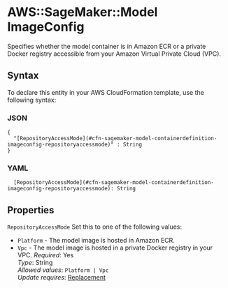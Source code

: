 # AWS::SageMaker::Model ImageConfig<a name="aws-properties-sagemaker-model-containerdefinition-imageconfig"></a>

Specifies whether the model container is in Amazon ECR or a private Docker registry accessible from your Amazon Virtual Private Cloud \(VPC\)\.

## Syntax<a name="aws-properties-sagemaker-model-containerdefinition-imageconfig-syntax"></a>

To declare this entity in your AWS CloudFormation template, use the following syntax:

### JSON<a name="aws-properties-sagemaker-model-containerdefinition-imageconfig-syntax.json"></a>

```
{
  "[RepositoryAccessMode](#cfn-sagemaker-model-containerdefinition-imageconfig-repositoryaccessmode)" : String
}
```

### YAML<a name="aws-properties-sagemaker-model-containerdefinition-imageconfig-syntax.yaml"></a>

```
  [RepositoryAccessMode](#cfn-sagemaker-model-containerdefinition-imageconfig-repositoryaccessmode): String
```

## Properties<a name="aws-properties-sagemaker-model-containerdefinition-imageconfig-properties"></a>

`RepositoryAccessMode`  <a name="cfn-sagemaker-model-containerdefinition-imageconfig-repositoryaccessmode"></a>
Set this to one of the following values:  
+  `Platform` \- The model image is hosted in Amazon ECR\.
+  `Vpc` \- The model image is hosted in a private Docker registry in your VPC\.
*Required*: Yes  
*Type*: String  
*Allowed values*: `Platform | Vpc`  
*Update requires*: [Replacement](https://docs.aws.amazon.com/AWSCloudFormation/latest/UserGuide/using-cfn-updating-stacks-update-behaviors.html#update-replacement)